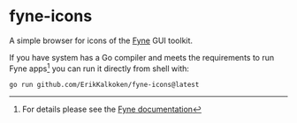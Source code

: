 # fyne-icons

A simple browser for icons of the [Fyne](https://fyne.io/) GUI toolkit.

If you have system has a Go compiler and meets the requirements to run Fyne apps[^1] you can run it directly from shell with:

```sh
go run github.com/ErikKalkoken/fyne-icons@latest
```

[^1]: For details please see the [Fyne documentation](https://docs.fyne.io/started/)
